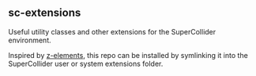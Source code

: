 ## sc-extensions

Useful utility classes and other extensions for the SuperCollider environment.

Inspired by [z-elements](https://github.com/catfact/z-elements), this repo can be installed by symlinking it
into the SuperCollider user or system extensions folder.

